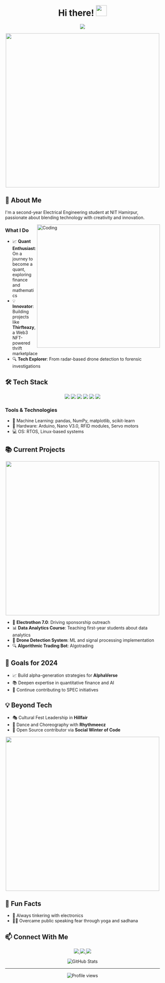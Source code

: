 <h1 align="center">Hi there! <img src="https://media.giphy.com/media/hvRJCLFzcasrR4ia7z/giphy.gif" width="35"></h1>
<p align="center">
<a href="#"><img src="https://readme-typing-svg.herokuapp.com?font=Time+New+Roman&color=cyan&size=25&center=true&vCenter=true&width=600&height=100&lines=Tejasv+here;Electrical+Engineering+Student;Quant+Enthusiast;AI/ML+Enthusiastech+Explorer;Active+Learner/Researcher"></a>
</p>

<div align="center">
  <img src="https://user-images.githubusercontent.com/74038190/225813708-98b745f2-7d22-48cf-9150-083f1b00d6c9.gif" width="500">
</div>

## 🚀 About Me
I'm a second-year Electrical Engineering student at NIT Hamirpur, passionate about blending technology with creativity and innovation.

<img align="right" alt="Coding" width="400" src="https://user-images.githubusercontent.com/74038190/229223263-cf2e4b07-2615-4f87-9c38-e37600f8381a.gif">

### What I Do
- 📈 **Quant Enthusiast**: On a journey to become a quant, exploring finance and mathematics
- 💡 **Innovator**: Building projects like **Thirfteazy**, a Web3 NFT-powered thrift marketplace
- 🔍 **Tech Explorer**: From radar-based drone detection to forensic investigations

## 🛠️ Tech Stack
<p align="center">
  <img src="https://img.shields.io/badge/Python-3776AB?style=for-the-badge&logo=python&logoColor=white">
  <img src="https://img.shields.io/badge/Java-ED8B00?style=for-the-badge&logo=java&logoColor=white">
  <img src="https://img.shields.io/badge/C%2B%2B-00599C?style=for-the-badge&logo=c%2B%2B&logoColor=white">
  <img src="https://img.shields.io/badge/JavaScript-F7DF1E?style=for-the-badge&logo=javascript&logoColor=black">
  <img src="https://img.shields.io/badge/HTML5-E34F26?style=for-the-badge&logo=html5&logoColor=white">
  <img src="https://img.shields.io/badge/CSS3-1572B6?style=for-the-badge&logo=css3&logoColor=white">
</p>

### Tools & Technologies
- 🤖 Machine Learning: pandas, NumPy, matplotlib, scikit-learn
- 🔧 Hardware: Arduino, Nano V3.0, RFID modules, Servo motors
- 💻 OS: RTOS, Linux-based systems

## 📚 Current Projects
<div align="center">
  <img src="https://user-images.githubusercontent.com/74038190/225813708-98b745f2-7d22-48cf-9150-083f1b00d6c9.gif" width="500">
</div>

- 🎯 **Electrothon 7.0**: Driving sponsorship outreach
- 📊 **Data Analytics Course**: Teaching first-year students about data analytics
- 🚁 **Drone Detection System**: ML and signal processing implementation
- 🔍 **Algorithmic Trading Bot**: Algotrading 

## 🎯 Goals for 2024
- 📈 Build alpha-generation strategies for **AlphaVerse**
- 📚 Deepen expertise in quantitative finance and AI
- 🤝 Continue contributing to SPEC initiatives

## 💡 Beyond Tech
- 🎭 Cultural Fest Leadership in **Hillfair**
- 💃 Dance and Choreography with **Rhythmeecz**
- 🌟 Open Source contributor via **Social Winter of Code**

<div align="center">
  <img src="https://user-images.githubusercontent.com/74038190/216122041-518ac897-8d92-4c6b-9b3f-ca01dcaf38ee.png" width="500">
</div>

## 🌱 Fun Facts
- 🔌 Always tinkering with electronics
- 🧘‍♂️ Overcame public speaking fear through yoga and sadhana

## 📫 Connect With Me
<p align="center">
  <a href="https://www.linkedin.com/in/tejasv-singh-hada/">
    <img src="https://img.shields.io/badge/LinkedIn-0077B5?style=for-the-badge&logo=linkedin&logoColor=white">
  </a>
  <a href="https://x.com/tejasv_hada">
    <img src="https://img.shields.io/badge/Twitter-1DA1F2?style=for-the-badge&logo=twitter&logoColor=white">
  </a>
  <a href="mailto:tejasvhada1@gmail.com">
    <img src="https://img.shields.io/badge/Email-D14836?style=for-the-badge&logo=gmail&logoColor=white">
  </a>
</p>

<div align="center">
  <img src="https://github-readme-stats.vercel.app/api?username=Tejasv-Singh&show_icons=true&theme=radical" alt="GitHub Stats">
</div>

---
<p align="center">
  <img src="https://komarev.com/ghpvc/?username=Tejasv-Singh&label=Profile%20views&color=0e75b6&style=flat" alt="Profile views">
</p>
